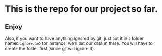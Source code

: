 # This is the repo for our project so far.

## Enjoy

Also, if you want to have anything ignored by git, just put it in a folder named `ignore`. So for instance, we'll put our data in there. You will have to create the folder first (since git will ignore it).
